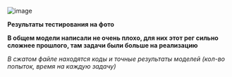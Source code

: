 ![image](https://github.com/user-attachments/assets/9f1e1227-2dbb-47bc-85d9-59a0b6aba424)

**Результаты тестирования на фото**

**В общем модели написали не очень плохо, для них этот рег сильно сложнее прошлого, там задачи были больше на реализацию**

_В сжатом файле находятся коды и точные результаты моделей (кол-во попыток, время на каждую задачу)_
